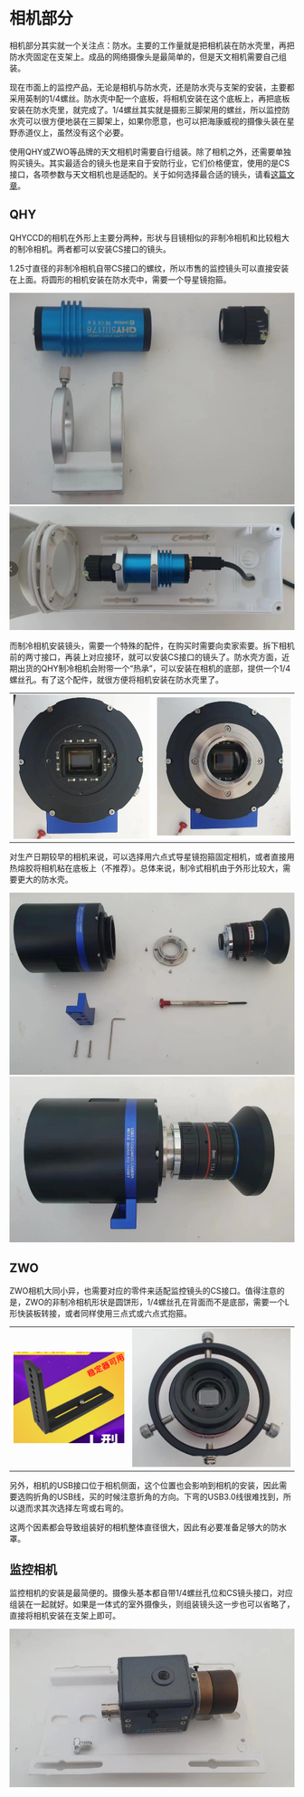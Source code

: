 # 相机部分

相机部分其实就一个关注点：防水。主要的工作量就是把相机装在防水壳里，再把防水壳固定在支架上。成品的网络摄像头是最简单的，但是天文相机需要自己组装。

现在市面上的监控产品，无论是相机与防水壳，还是防水壳与支架的安装，主要都采用英制的1/4螺丝。防水壳中配一个底板，将相机安装在这个底板上，再把底板安装在防水壳里，就完成了。1/4螺丝其实就是摄影三脚架用的螺丝，所以监控防水壳可以很方便地装在三脚架上，如果你愿意，也可以把海康威视的摄像头装在星野赤道仪上，虽然没有这个必要。

使用QHY或ZWO等品牌的天文相机时需要自行组装。除了相机之外，还需要单独购买镜头。其实最适合的镜头也是来自于安防行业，它们价格便宜，使用的是CS接口，各项参数与天文相机也是适配的。关于如何选择最合适的镜头，请看[这篇文章](../meteor/camera.md)。

## QHY

QHYCCD的相机在外形上主要分两种，形状与目镜相似的非制冷相机和比较粗大的制冷相机。两者都可以安装CS接口的镜头。

1.25寸直径的非制冷相机自带CS接口的螺纹，所以市售的监控镜头可以直接安装在上面。将圆形的相机安装在防水壳中，需要一个导星镜抱箍。

![](image/20221226210640.png)  
![](image/20221226210701.png)  

而制冷相机安装镜头，需要一个特殊的配件，在购买时需要向卖家索要。拆下相机前的两寸接口，再装上对应接环，就可以安装CS接口的镜头了。防水壳方面，近期出货的QHY制冷相机会附带一个“热承”，可以安装在相机的底部，提供一个1/4螺丝孔。有了这个配件，就很方便将相机安装在防水壳里了。

|                               |                               |
| ----------------------------- | ----------------------------- |
| ![](image/20221226211654.png) | ![](image/20221226212131.png) |

对生产日期较早的相机来说，可以选择用六点式导星镜抱箍固定相机，或者直接用热熔胶将相机粘在底板上（不推荐）。总体来说，制冷式相机由于外形比较大，需要更大的防水壳。

![](image/20221226212257.png)  
![](image/20221226212338.png)  

## ZWO

ZWO相机大同小异，也需要对应的零件来适配监控镜头的CS接口。值得注意的是，ZWO的非制冷相机形状是圆饼形，1/4螺丝孔在背面而不是底部，需要一个L形快装板转接，或者同样使用三点式或六点式抱箍。

|                               |                               |
| ----------------------------- | ----------------------------- |
| ![](image/20221226212950.png) | ![](image/20221226213003.png) |

另外，相机的USB接口位于相机侧面，这个位置也会影响到相机的安装，因此需要选购折角的USB线，买的时候注意折角的方向。下弯的USB3.0线很难找到，所以退而求其次选择左弯或右弯的。

这两个因素都会导致组装好的相机整体直径很大，因此有必要准备足够大的防水罩。

## 监控相机

监控相机的安装是最简便的。摄像头基本都自带1/4螺丝孔位和CS镜头接口，对应组装在一起就好。如果是一体式的室外摄像头，则组装镜头这一步也可以省略了，直接将相机安装在支架上即可。

![](image/20221226213607.png)  
